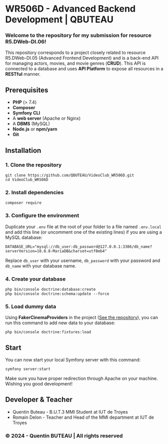 # WR506D - Advanced Backend Development | QBUTEAU

### Welcome to the repository for my submission for resource R5.DWeb-DI.06!
This repository corresponds to a project closely related to resource R5.DWeb-DI.05 (Advanced Frontend Development) and is a back-end API for managing actors, movies, and movie genres (**CRUD**). This API is connected to a database and uses **API Platform** to expose all resources in a **RESTful** manner.

## Prerequisites
- **PHP** (> 7.4) 
- **Composer**
- **Symfony CLI**
- A **web server** (Apache or Nginx)
- A **DBMS** (MySQL)
- **Node.js** or **npm/yarn**
- **Git**

## Installation
### 1. Clone the repository
```
git clone https://github.com/QBUTEAU/VideoClub_WR506D.git
cd VideoClub_WR506D
```

### 2. Install dependencies
```
composer require
```

### 3. Configure the environment
Duplicate your `.env` file at the root of your folder to a file named `.env.local` and add this line (or uncomment one of the existing lines) if you are using a MySQL database:
```
DATABASE_URL="mysql://db_user:db_password@127.0.0.1:3306/db_name?serverVersion=10.8.8-MariaDB&charset=utf8mb4"
```
Replace `db_user` with your username, `db_password` with your password and `db_name` with your database name. 

### 4. Create your database
```
php bin/console doctrine:database:create
php bin/console doctrine:schema:update --force
```

### 5. Load dummy data
Using **FakerCinemaProviders** in the project ([See the repository](https://github.com/JulienRAVIA/FakerCinemaProviders)), you can run this command to add new data to your database:
```
php bin/console doctrine:fixtures:load
```

## Start
You can now start your local Symfony server with this command:
```
symfony server:start
```

Make sure you have proper redirection through Apache on your machine.<br>
Wishing you good development!

## Developer & Teacher
- Quentin Buteau - B.U.T.3 MMI Student at IUT de Troyes
- Romain Delon - Teacher and Head of the MMI department at IUT de Troyes


### &copy; 2024 - Quentin BUTEAU | All rights reserved
